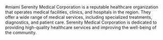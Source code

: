 #miami
Serenity Medical Corporation is a reputable healthcare organization that operates medical facilities, clinics, and hospitals in the region. They offer a wide range of medical services, including specialized treatments, diagnostics, and patient care. Serenity Medical Corporation is dedicated to providing high-quality healthcare services and improving the well-being of the community.